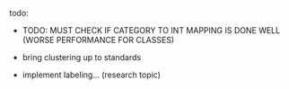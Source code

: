 todo:

- TODO: MUST CHECK IF CATEGORY TO INT MAPPING IS DONE WELL (WORSE PERFORMANCE FOR CLASSES)

- bring clustering up to standards

- implement labeling... (research topic)
